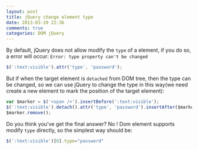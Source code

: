 ```yaml
---
layout: post
title: jQuery change element type 
date: 2013-03-20 22:36
comments: true
categories: DOM jQuery 
---
```


By default, jQuery does not allow modify the `type` of a element, if you do so, a error will occur: `Error: type property can't be changed` 

``` javascript
$(':text:visible').attr('type', 'password');
```

But if when the target element is `detached` from DOM tree, then the type can be changed, so we can use jQuery to change the type in this way(we need create a new element to mark the position of the target element):

``` javascript
var $marker = $('<span />').insertBefore(':text:visible');
$(':text:visible').detach().attr('type', 'password').insertAfter($marker).focus();
$marker.remove();
```

Do you think you've get the final answer? No ! Dom element supports modify `type` directly, so the simplest way should be:

```javascript
$(':text:visible')[0].type="password"
```



